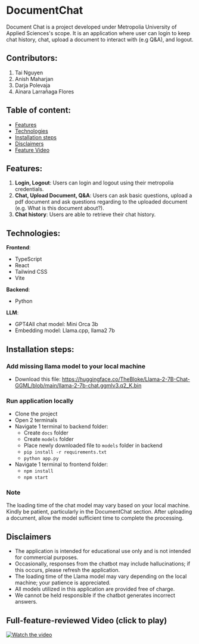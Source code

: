 # DocumentChat

Document Chat is a project developed under Metropolia University of Applied Sciences's scope. It is an application where user can login to keep chat history, chat, upload a document to interact with (e.g Q&A), and logout.

## Contributors:
1. Tai Nguyen
2. Anish Maharjan
3. Darja Polevaja
4. Ainara Larrañaga Flores

## Table of content:

- [Features](#features)
- [Technologies](#technologies)
- [Installation steps](#installation-steps)
- [Disclaimers](#disclaimers)
- [Feature Video](#full-feature-reviewed-video-click-to-play)

## Features:
1. **Login, Logout**: Users can login and logout using their metropolia credentials.
2. **Chat, Upload Document, Q&A**: Users can ask basic questions, upload a pdf document and ask questions regarding to the uploaded document (e.g. What is this document about?).
3. **Chat history**: Users are able to retrieve their chat history.

## Technologies:

**Frontend**:
- TypeScript
- React
- Tailwind CSS
- Vite

**Backend**:
- Python

**LLM**:
- GPT4All chat model: Mini Orca 3b
- Embedding model: Llama.cpp, llama2 7b

## Installation steps:

### Add missing llama model to your local machine
- Download this file: https://huggingface.co/TheBloke/Llama-2-7B-Chat-GGML/blob/main/llama-2-7b-chat.ggmlv3.q2_K.bin

### Run application locally
- Clone the project
- Open 2 terminals
- Navigate 1 terminal to backend folder:
    * Create `docs` folder
    * Create `models` folder
    * Place newly downloaded file to `models` folder in backend
    * `pip install -r requirements.txt`
    * `python app.py`
- Navigate 1 terminal to frontend folder:
    * `npm install`
    * `npm start`

### Note
The loading time of the chat model may vary based on your local machine. Kindly be patient, particularly in the DocumentChat section. After uploading a document, allow the model sufficient time to complete the processing.
## Disclaimers

- The application is intended for educational use only and is not intended for commercial purposes.
- Occasionally, responses from the chatbot may include hallucinations; if this occurs, please refresh the application.
- The loading time of the Llama model may vary depending on the local machine; your patience is appreciated.
- All models utilized in this application are provided free of charge.
- We cannot be held responsible if the chatbot generates incorrect answers.

## Full-feature-reviewed Video (click to play)

[![Watch the video](https://img.youtube.com/vi/TwZ4DBlwSJg/0.jpg)](https://youtu.be/TwZ4DBlwSJg)
